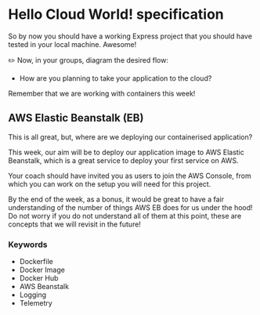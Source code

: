 # Hello Cloud World! specification

So by now you should have a working Express project that you should have tested in your local machine. Awesome!

:pencil2: Now, in your groups, diagram the desired flow:
- How are you planning to take your application to the cloud?

Remember that we are working with containers this week!

## AWS Elastic Beanstalk (EB)
This is all great, but, where are we deploying our containerised application?

This week, our aim will be to deploy our application image to AWS Elastic Beanstalk, which is a great service to deploy your first service on AWS.

Your coach should have invited you as users to join the AWS Console, from which you can work on the setup you will need for this project.

By the end of the week, as a bonus, it would be great to have a fair understanding of the number of things AWS EB does for us under the hood! Do not worry if you do not understand all of them at this point, these are concepts that we will revisit in the future!

### Keywords
- Dockerfile
- Docker Image
- Docker Hub
- AWS Beanstalk
- Logging
- Telemetry
